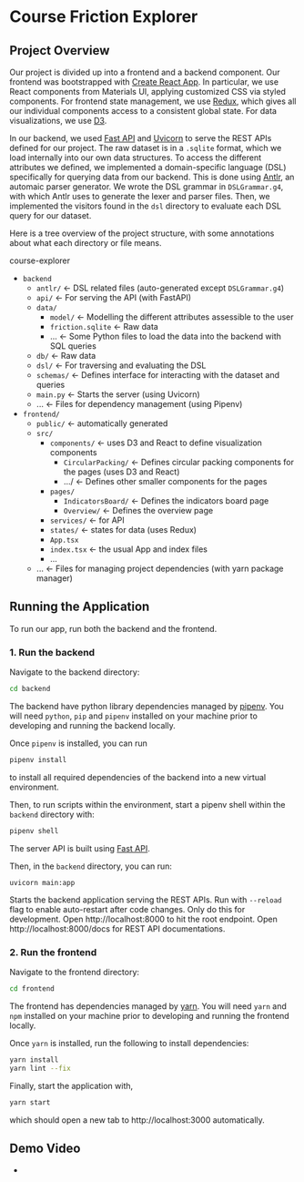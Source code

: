 # Course Friction Explorer

## Project Overview

Our project is divided up into a frontend and a backend component. 
Our frontend was bootstrapped with [Create React App](https://github.com/facebook/create-react-app). In particular, we use React components from Materials UI, applying customized CSS via styled components. For frontend state management, we use [Redux](https://redux.js.org/), which gives all our individual components access to a consistent global state. For data visualizations, we use [D3](https://d3js.org/).


In our backend, we used [Fast API](https://fastapi.tiangolo.com/) and [Uvicorn](https://www.uvicorn.org/) to serve the REST APIs defined for our project. The raw dataset is in a `.sqlite` format, which we load internally into our own data structures. To access the different attributes we defined, we implemented a domain-specific language (DSL) specifically for querying data from our backend. 
This is done using [Antlr](https://www.antlr.org/), an automaic parser generator. We wrote the DSL grammar in `DSLGrammar.g4`, with which Antlr uses to generate the lexer and parser files.  Then, we implemented the visitors found in the `dsl` directory to evaluate each DSL query for our dataset.


Here is a tree overview of the project structure, with some annotations about what each directory or file means.

course-explorer
- `backend`
  - `antlr/` ← DSL related files (auto-generated except `DSLGrammar.g4`)
  - `api/` ← For serving the API (with FastAPI)
  - `data/`
    - `model/` ← Modelling the different attributes assessible to the user
    - `friction.sqlite` ← Raw data
    - ... ← Some Python files to load the data into the backend with SQL queries
  - `db/` ← Raw data
  - `dsl/` ← For traversing and evaluating the DSL
  - `schemas/` ←  Defines interface for interacting with the dataset and queries
  - `main.py` ← Starts the server (using Uvicorn)
  - ... ← Files for dependency management (using Pipenv)
- `frontend/`
  - `public/`  ← automatically generated
  - `src/`
    - `components/` ← uses D3 and React to define visualization components
      - `CircularPacking/` ← Defines circular packing components for the pages (uses D3 and React)
      - .../ ← Defines other smaller components for the pages
    - `pages/`
      - `IndicatorsBoard/` ← Defines the indicators board page
      - `Overview/` ← Defines the overview page
    - `services/` ← for API
    - `states/` ← states for data (uses Redux)
    - `App.tsx`
    - `index.tsx` ← the usual App and index files
    - ...
  - ... ← Files for managing project dependencies (with yarn package manager)
  

## Running the Application
To run our app, run both the backend and the frontend.

### 1. Run the backend

Navigate to the backend directory:
```bash
cd backend
```
The backend have python library dependencies managed by
[pipenv](https://pipenv-fork.readthedocs.io/en/latest/). 
You will need `python`, `pip` and `pipenv` installed on your machine prior to 
developing and running the backend locally.

Once `pipenv` is installed, you can run
```bash
pipenv install
```
to install all required dependencies of the backend into a new virtual environment.

Then, to run scripts within the environment, start a pipenv shell within the `backend` directory with:
```bash
pipenv shell
```

The server API is built using [Fast API](https://fastapi.tiangolo.com/).

Then, in the `backend` directory, you can run:

```uvicorn main:app```

Starts the backend application serving the REST APIs. Run with `--reload` flag to enable auto-restart after code changes. Only do this for development.
Open http://localhost:8000 to hit the root endpoint.
Open http://localhost:8000/docs for REST API documentations.


### 2. Run the frontend

Navigate to the frontend directory:
```bash
cd frontend
```

The frontend has dependencies managed by
[yarn](https://classic.yarnpkg.com/en/docs/getting-started).
You will need `yarn` and `npm` installed on your machine prior to 
developing and running the frontend locally.

Once `yarn` is installed, run the following to install dependencies:
```bash
yarn install
yarn lint --fix
```

Finally, start the application with,
```bash
yarn start
```
which should open a new tab to http://localhost:3000 automatically.


## Demo Video

- 